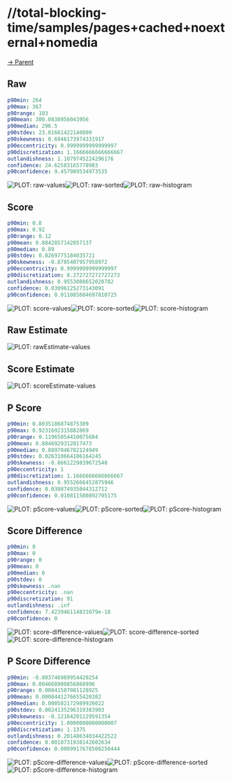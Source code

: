 
# //total-blocking-time/samples/pages+cached+noexternal+nomedia

[→ Parent](../..)


## Raw


```yaml
p90min: 264
p90max: 367
p90range: 103
p90mean: 300.0838956043956
p90median: 296.5
p90stdev: 23.01661422140809
p90skewness: 0.6946173974331917
p90eccentricity: 0.9999999999999997
p90discretization: 1.1666666666666667
outlandishness: 1.1079745224296176
confidence: 24.62583165778983
p90confidence: 9.457989534973535

```

![PLOT: raw-values](./raw/values.svg)![PLOT: raw-sorted](./raw/sorted.svg)![PLOT: raw-histogram](./raw/histogram.svg)
## Score


```yaml
p90min: 0.8
p90max: 0.92
p90range: 0.12
p90mean: 0.8842857142857137
p90median: 0.89
p90stdev: 0.0269775184035721
p90skewness: -0.8785407957958972
p90eccentricity: 0.9999999999999997
p90discretization: 8.272727272727273
outlandishness: 0.9553088652028782
confidence: 0.03096125273143091
p90confidence: 0.011085604697810725

```

![PLOT: score-values](./score/values.svg)![PLOT: score-sorted](./score/sorted.svg)![PLOT: score-histogram](./score/histogram.svg)
## Raw Estimate

![PLOT: rawEstimate-values](./rawEstimate/values.svg)
## Score Estimate

![PLOT: scoreEstimate-values](./scoreEstimate/values.svg)
## P Score


```yaml
p90min: 0.8035186874875309
p90max: 0.9231692315882869
p90range: 0.11965054410075604
p90mean: 0.8846929312017473
p90median: 0.8897046782124949
p90stdev: 0.026310664186164245
p90skewness: -0.8661229839672548
p90eccentricity: 1
p90discretization: 1.1666666666666667
outlandishness: 0.9552666452875946
confidence: 0.030874935044312712
p90confidence: 0.010811580892705175

```

![PLOT: pScore-values](./pScore/values.svg)![PLOT: pScore-sorted](./pScore/sorted.svg)![PLOT: pScore-histogram](./pScore/histogram.svg)
## Score Difference


```yaml
p90min: 0
p90max: 0
p90range: 0
p90mean: 0
p90median: 0
p90stdev: 0
p90skewness: .nan
p90eccentricity: .nan
p90discretization: 91
outlandishness: .inf
confidence: 7.423946114831079e-18
p90confidence: 0

```

![PLOT: score-difference-values](./score-difference/values.svg)![PLOT: score-difference-sorted](./score-difference/sorted.svg)![PLOT: score-difference-histogram](./score-difference/histogram.svg)
## P Score Difference


```yaml
p90min: -0.003746969954420254
p90max: 0.004668900856868996
p90range: 0.00841587081128925
p90mean: 0.0008441276655420382
p90median: 0.000582172989926022
p90stdev: 0.0024135296319383903
p90skewness: -0.12164201129591354
p90eccentricity: 1.0000000000000007
p90discretization: 1.1375
outlandishness: 0.20148634034422522
confidence: 0.0010731938142602634
p90confidence: 0.0009917678500250444

```

![PLOT: pScore-difference-values](./pScore-difference/values.svg)![PLOT: pScore-difference-sorted](./pScore-difference/sorted.svg)![PLOT: pScore-difference-histogram](./pScore-difference/histogram.svg)